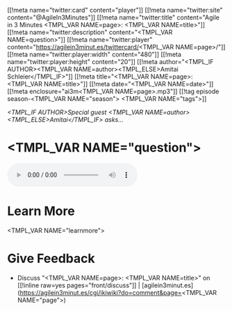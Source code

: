 [[!meta name="twitter:card" content="player"]]
[[!meta name="twitter:site" content="@AgileIn3Minutes"]]
[[!meta name="twitter:title" content="Agile in 3 Minutes <TMPL_VAR NAME=page>: <TMPL_VAR NAME=title>"]]
[[!meta name="twitter:description" content="<TMPL_VAR NAME=question>"]]
[[!meta name="twitter:player" content="https://agilein3minut.es/twittercard/<TMPL_VAR NAME=page>/"]]
[[!meta name="twitter:player:width" content="480"]]
[[!meta name="twitter:player:height" content="20"]]
[[!meta author="<TMPL_IF AUTHOR><TMPL_VAR NAME=author><TMPL_ELSE>Amitai Schleier</TMPL_IF>"]]
[[!meta title="<TMPL_VAR NAME=page>: <TMPL_VAR NAME=title>"]]
[[!meta date="<TMPL_VAR NAME=date>"]]
[[!meta enclosure="ai3m<TMPL_VAR NAME=page>.mp3"]]
[[!tag episode season-<TMPL_VAR NAME="season"> <TMPL_VAR NAME="tags">]]

_<TMPL_IF AUTHOR>Special guest <TMPL_VAR NAME=author><TMPL_ELSE>Amitai</TMPL_IF> asks..._

# <TMPL_VAR NAME="question">

<div id="inlineaudio"><audio src="/ai3m<TMPL_VAR NAME=page>.mp3" preload="metadata" controls="controls"></audio></div>

# Learn More

<TMPL_VAR NAME="learnmore">

# Give Feedback

- Discuss "<TMPL_VAR NAME=page>: <TMPL_VAR NAME=title>" on [[!inline raw=yes pages="front/discuss"]] | [agilein3minut.es](https://agilein3minut.es/cgi/ikiwiki?do=comment&page=<TMPL_VAR NAME="page">)

